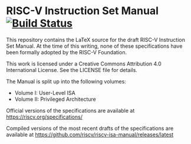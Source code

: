 RISC-V Instruction Set Manual [![Build Status](https://travis-ci.org/riscv/riscv-isa-manual.svg?branch=master)](https://travis-ci.org/riscv/riscv-isa-manual)
=============================

This repository contains the LaTeX source for the draft RISC-V Instruction Set
Manual.  At the time of this writing, none of these specifications have been
formally adopted by the RISC-V Foundation.

This work is licensed under a Creative Commons Attribution 4.0 International
License.  See the LICENSE file for details.

The Manual is split up into the following volumes:
- Volume I: User-Level ISA
- Volume II: Privileged Architecture

Official versions of the specifications are available at
https://riscv.org/specifications/

Compiled versions of the most recent drafts of the specifications are available at
https://github.com/riscv/riscv-isa-manual/releases/latest
